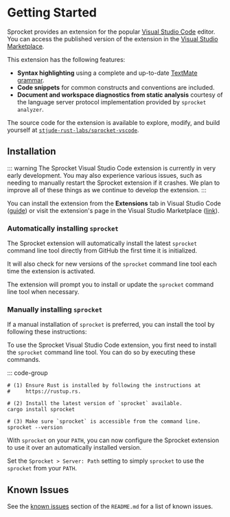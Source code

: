 # Getting Started

Sprocket provides an extension for the popular [Visual Studio
Code](https://code.visualstudio.com/) editor. You can access the published
version of the extension in the [Visual Studio
Marketplace](https://marketplace.visualstudio.com/items?itemName=stjude-rust-labs.sprocket-vscode).

This extension has the following features:

* **Syntax highlighting** using a complete and up-to-date [TextMate grammar].
* **Code snippets** for common constructs and conventions are included.
* **Document and workspace diagnostics from static analysis** courtesy of the
  language server protocol implementation provided by `sprocket analyzer`.

The source code for the extension is available to explore, modify, and build
yourself at [`stjude-rust-labs/sprocket-vscode`](https://github.com/stjude-rust-labs/sprocket-vscode).

## Installation

::: warning
The Sprocket Visual Studio Code extension is currently in very early
development. You may also experience various issues, such as needing to
manually restart the Sprocket extension if it crashes. We plan to improve all
of these things as we continue to develop the extension.
:::

You can install the extension from the **Extensions** tab in Visual Studio
Code ([guide](https://code.visualstudio.com/docs/editor/extension-marketplace))
or visit the extension's page in the Visual Studio Marketplace
([link](https://marketplace.visualstudio.com/items?itemName=stjude-rust-labs.sprocket-vscode)).

### Automatically installing `sprocket`

The Sprocket extension will automatically install the latest `sprocket` command
line tool directly from GitHub the first time it is initialized.

It will also check for new versions of the `sprocket` command line tool each
time the extension is activated.

The extension will prompt you to install or update the `sprocket` command line
tool when necessary.

### Manually installing `sprocket`

If a manual installation of `sprocket` is preferred, you can install the tool
by following these instructions:

To use the Sprocket Visual Studio Code extension, you first need to install the
`sprocket` command line tool. You can do so by executing these commands.

::: code-group

```shell
# (1) Ensure Rust is installed by following the instructions at
#     https://rustup.rs.

# (2) Install the latest version of `sprocket` available.
cargo install sprocket

# (3) Make sure `sprocket` is accessible from the command line.
sprocket --version
```

With `sprocket` on your `PATH`, you can now configure the Sprocket extension to
use it over an automatically installed version.

Set the `Sprocket > Server: Path` setting to simply `sprocket` to use the
`sprocket` from your `PATH`.

## Known Issues

See the [known issues](https://github.com/stjude-rust-labs/sprocket-vscode?tab=readme-ov-file#known-issues)
section of the `README.md` for a list of known issues.

[TextMate grammar]: https://macromates.com/manual/en/language_grammars
